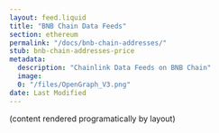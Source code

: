 ```yaml
---
layout: feed.liquid
title: "BNB Chain Data Feeds"
section: ethereum
permalink: "/docs/bnb-chain-addresses/"
stub: bnb-chain-addresses-price
metadata:
  description: "Chainlink Data Feeds on BNB Chain"
  image:
  0: "/files/OpenGraph_V3.png"
date: Last Modified
---
```

(content rendered programatically by layout)
